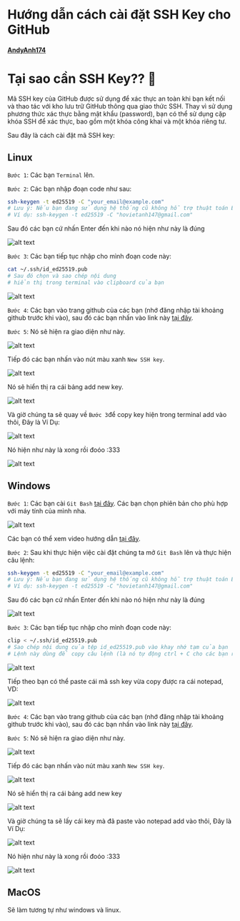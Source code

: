 # Hướng dẫn cách cài đặt SSH Key cho GitHub
#### [AndyAnh174](https://github.com/AndyAnh174/)

# Tại sao cần SSH Key?? 🤔

Mã SSH key của GitHub được sử dụng để xác thực an toàn khi bạn kết nối và thao tác với kho lưu trữ GitHub thông qua giao thức SSH. Thay vì sử dụng phương thức xác thực bằng mật khẩu (password), bạn có thể sử dụng cặp khóa SSH để xác thực, bao gồm một khóa công khai và một khóa riêng tư.

Sau đây là cách cài đặt mã SSH key:

## Linux

`Bước 1`: Các bạn `Terminal` lên.

`Bước 2`: Các bạn nhập đoạn code như sau:
```sh
ssh-keygen -t ed25519 -C "your_email@example.com"
# Lưu ý: Nếu bạn đang sử dụng hệ thống cũ không hỗ trợ thuật toán Ed25519, hãy sử dụng: ssh-keygen -t rsa -b 4096 -C "your_email@example.com"
# Ví dụ: ssh-keygen -t ed25519 -C "hovietanh147@gmail.com"
```
Sau đó các bạn cứ nhấn Enter đến khi nào nó hiện như này là đúng 

![alt text](image-1.png)

`Bước 3`: Các bạn tiếp tục nhập cho mình đoạn code này:
```sh
cat ~/.ssh/id_ed25519.pub
# Sau đó chọn và sao chép nội dung
# hiển thị trong terminal vào clipboard của bạn
```

![alt text](image-2.png)

`Bước 4`: Các bạn vào trang github của các bạn (nhớ đăng nhập tài khoảng github trước khi vào), sau đó các bạn nhấn vào link này [tại đây](https://github.com/settings/keys).

`Bước 5`: Nó sẽ hiện ra giao diện như này.

![alt text](image-3.png)

Tiếp đó các bạn nhấn vào nút màu xanh `New SSH key`.

![alt text](image-4.png)

Nó sẽ hiển thị ra cái bảng add new key.

![alt text](image-5.png)

Và giờ chúng ta sẽ quay về `Bước 3`để copy key hiện trong terminal add vào thôi, Đây là Ví Dụ:

![alt text](image-6.png)

Nó hiện như này là xong rồi đoóo :333

![alt text](image-7.png)

## Windows
`Bước 1`: Các bạn cài `Git Bash` [tại đây](https://git-scm.com/download/win).
Các bạn chọn phiên bản cho phù hợp với máy tính của mình nha.

![alt text](image-8.png)

Các bạn có thể xem video hướng dẫn [tại đây](https://www.thegioididong.com/game-app/huong-dan-cach-tai-cai-dat-cau-hinh-git-tren-laptop-may-tinh-1299681).

`Bước 2`: Sau khi thực hiện việc cài đặt chúng ta mở `Git Bash` lên và thực hiện câu lệnh:
 ```sh
ssh-keygen -t ed25519 -C "your_email@example.com"
# Lưu ý: Nếu bạn đang sử dụng hệ thống cũ không hỗ trợ thuật toán Ed25519, hãy sử dụng:  ssh-keygen -t rsa -b 4096 -C "your_email@example.com"
# Ví dụ: ssh-keygen -t ed25519 -C "hovietanh147@gmail.com"
```
Sau đó các bạn cứ nhấn Enter đến khi nào nó hiện như này là đúng 

![alt text](image-9.png)

`Bước 3`: Các bạn tiếp tục nhập cho mình đoạn code này:
```sh
clip < ~/.ssh/id_ed25519.pub
# Sao chép nội dung của tệp id_ed25519.pub vào khay nhớ tạm của bạn
# Lệnh này dùng để copy câu lệnh (là nó tự động ctrl + C cho các bạn rồi)
```

![alt text](image-10.png)

Tiếp theo bạn có thể paste cái mã ssh key vừa copy được ra cái notepad, VD:

![alt text](image-11.png)

`Bước 4`: Các bạn vào trang github của các bạn (nhớ đăng nhập tài khoảng github trước khi vào), sau đó các bạn nhấn vào link này [tại đây](https://github.com/settings/keys).

`Bước 5`: Nó sẽ hiện ra giao diện như này.

![alt text](image-3.png)

Tiếp đó các bạn nhấn vào nút màu xanh `New SSH key`.

![alt text](image-4.png)

Nó sẽ hiển thị ra cái bảng add new key

![alt text](image-5.png)

Và giờ chúng ta sẽ lấy cái key mà đã paste vào notepad add vào thôi, Đây là Ví Dụ:

![alt text](image-12.png)

Nó hiện như này là xong rồi đoóo :333

![alt text](image-13.png)

## MacOS

Sẽ làm tương tự như windows và linux.